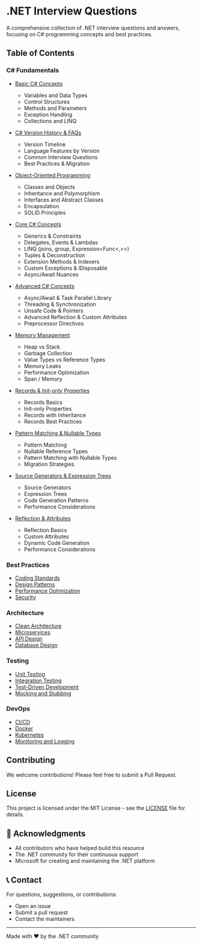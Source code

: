 # .NET Interview Questions

A comprehensive collection of .NET interview questions and answers, focusing on C# programming concepts and best practices.

## Table of Contents

### C# Fundamentals
- [Basic C# Concepts](csharp/basic.en.md)
  - Variables and Data Types
  - Control Structures
  - Methods and Parameters
  - Exception Handling
  - Collections and LINQ

- [C# Version History & FAQs](csharp/history.en.md)
  - Version Timeline
  - Language Features by Version
  - Common Interview Questions
  - Best Practices & Migration

- [Object-Oriented Programming](csharp/oop.en.md)
  - Classes and Objects
  - Inheritance and Polymorphism
  - Interfaces and Abstract Classes
  - Encapsulation
  - SOLID Principles

- [Core C# Concepts](csharp/core.en.md)
  - Generics & Constraints
  - Delegates, Events & Lambdas
  - LINQ (joins, group, Expression<Func<,>>)
  - Tuples & Deconstruction
  - Extension Methods & Indexers
  - Custom Exceptions & IDisposable
  - Async/Await Nuances

- [Advanced C# Concepts](csharp/advanced.en.md)
  - Async/Await & Task Parallel Library
  - Threading & Synchronization
  - Unsafe Code & Pointers
  - Advanced Reflection & Custom Attributes
  - Preprocessor Directives

- [Memory Management](csharp/memory.en.md)
  - Heap vs Stack
  - Garbage Collection
  - Value Types vs Reference Types
  - Memory Leaks
  - Performance Optimization
  - Span<T> / Memory<T>

- [Records & Init-only Properties](csharp/records.en.md)
  - Records Basics
  - Init-only Properties
  - Records with Inheritance
  - Records Best Practices

- [Pattern Matching & Nullable Types](csharp/pattern_matching.en.md)
  - Pattern Matching
  - Nullable Reference Types
  - Pattern Matching with Nullable Types
  - Migration Strategies

- [Source Generators & Expression Trees](csharp/source_generators.en.md)
  - Source Generators
  - Expression Trees
  - Code Generation Patterns
  - Performance Considerations

- [Reflection & Attributes](csharp/reflection.en.md)
  - Reflection Basics
  - Custom Attributes
  - Dynamic Code Generation
  - Performance Considerations

### Best Practices
- [Coding Standards](csharp/coding-standards.en.md)
- [Design Patterns](csharp/design-patterns.en.md)
- [Performance Optimization](csharp/performance.en.md)
- [Security](csharp/security.en.md)

### Architecture
- [Clean Architecture](csharp/clean-architecture.en.md)
- [Microservices](csharp/microservices.en.md)
- [API Design](csharp/api-design.en.md)
- [Database Design](csharp/database-design.en.md)

### Testing
- [Unit Testing](csharp/unit-testing.en.md)
- [Integration Testing](csharp/integration-testing.en.md)
- [Test-Driven Development](csharp/tdd.en.md)
- [Mocking and Stubbing](csharp/mocking.en.md)

### DevOps
- [CI/CD](csharp/ci-cd.en.md)
- [Docker](csharp/docker.en.md)
- [Kubernetes](csharp/kubernetes.en.md)
- [Monitoring and Logging](csharp/monitoring.en.md)

## Contributing

We welcome contributions! Please feel free to submit a Pull Request.

## License

This project is licensed under the MIT License - see the [LICENSE](LICENSE) file for details.

## 🙏 Acknowledgments

- All contributors who have helped build this resource
- The .NET community for their continuous support
- Microsoft for creating and maintaining the .NET platform

## 📞 Contact

For questions, suggestions, or contributions:
- Open an issue
- Submit a pull request
- Contact the maintainers

---

Made with ❤️ by the .NET community


